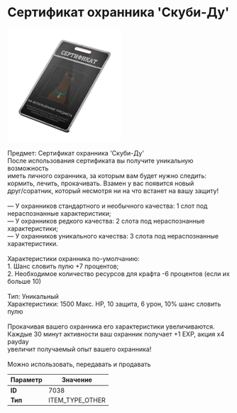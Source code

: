 # Сертификат охранника 'Скуби-Ду'

![Item Image](../img/7038.webp?raw=true)

Предмет: Сертификат охранника 'Скуби-Ду'<br>После использования сертификата вы получите уникальную возможность<br>иметь личного охранника, за которым вам будет нужно следить:<br>кормить, лечить, прокачивать. Взамен у вас появится новый <br>друг/соратник, который несмотря ни на что встанет на вашу защиту!<br><br>— У охранников стандартного и необычного качества: 1 слот под нераспознанные характеристики;<br>— У охранников редкого качества: 2 слота под нераспознанные характеристики;<br>— У охранников уникального качества: 3 слота под нераспознанные характеристики.<br><br>Характеристики охранника по-умолчанию:<br>1. Шанс словить пулю +7 процентов;<br>2. Необходимое количество ресурсов для крафта -6 процентов (если их больше 10)<br><br>Тип: Уникальный<br>Характеристики: 1500 Макс. HP, 10 защита, 6 урон, 10% шанс словить пулю<br><br>Прокачивая вашего охранника его характеристики увеличиваются.<br>Каждые 30 минут активности ваш охранник получает +1 EXP, акция x4 payday<br>увеличит получаемый опыт вашего охранника!<br><br>Можно использовать, передавать и продавать


| Параметр | Значение |
|----------|----------|
| **ID** | 7038 |
| **Тип** | ITEM_TYPE_OTHER |

